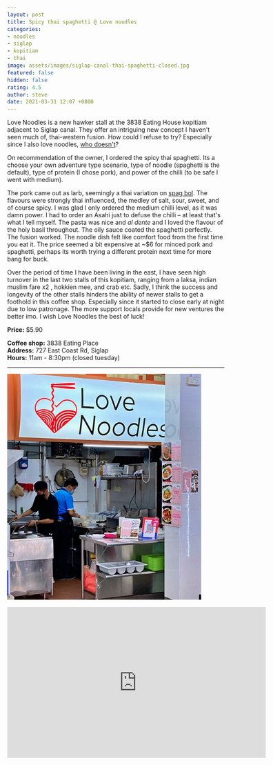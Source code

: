```yaml
---
layout: post
title: Spicy thai spaghetti @ Love noodles
categories:
- noodles
- siglap
- kopitiam
- thai
image: assets/images/siglap-canal-thai-spaghetti-closed.jpg
featured: false
hidden: false
rating: 4.5
author: steve
date: 2021-03-31 12:07 +0800
---
```

Love Noodles is a new hawker stall at the 3838 Eating House kopitiam adjacent to Siglap canal. They offer an intriguing new concept I haven't seen much of, thai-western fusion. How could I refuse to try? Especially since I also love noodles, [who doesn't](https://www.youtube.com/watch?v=W-DqLGRgbBo)?

On recommendation of the owner, I ordered the spicy thai spaghetti. Its a choose your own adventure type scenario, type of noodle (spaghetti is the default), type of protein (I chose pork), and power of the chilli (to be safe I went with medium).

The pork came out as larb, seemingly a thai variation on [spag bol](https://en.wikipedia.org/wiki/Bolognese_sauce). The flavours were strongly thai influenced, the medley of salt, sour, sweet, and of course spicy. I was glad I only ordered the medium chilli level, as it was damn power. I had to order an Asahi just to defuse the chilli – at least that's what I tell myself. The pasta was nice and *al dente* and I loved the flavour of the holy basil throughout. The oily sauce coated the spaghetti perfectly. The fusion worked. The noodle dish felt like comfort food from the first time you eat it. The price seemed a bit expensive at ~$6 for minced pork and spaghetti, perhaps its worth trying a different protein next time for more bang for buck.

Over the period of time I have been living in the east, I have seen high turnover in the last two stalls of this kopitiam, ranging from a laksa, indian muslim fare x2 , hokkien mee, and crab etc. Sadly, I think the success and longevity of the other stalls hinders the ability of newer stalls to get a foothold in this coffee shop. Especially since it started to close early at night due to low patronage. The more support locals provide for new ventures the better imo. I wish Love Noodles the best of luck!

**Price:** $5.90  

**Coffee shop:** 3838 Eating Place  
**Address:** 727 East Coast Rd, Siglap  
**Hours:** 11am - 8:30pm (closed tuesday)  

***  

![Love noodles](/assets/images/siglap-canal-thai-spaghetti-2.jpg "Love noodles")

<iframe src="https://www.google.com/maps/embed?pb=!1m14!1m8!1m3!1d15955.087373268225!2d103.922976!3d1.3123069!3m2!1i1024!2i768!4f13.1!3m3!1m2!1s0x0%3A0xcec2574a869428ea!2sLove%20Noodles!5e0!3m2!1sen!2ssg!4v1617162979519!5m2!1sen!2ssg" width="600" height="350" style="border:0;" allowfullscreen="" loading="lazy"></iframe>